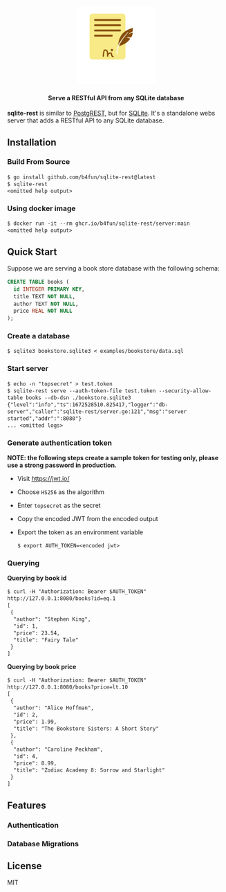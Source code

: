 <h3 align="center">
<a href="https://gtihub.com/b4fun/sqlite-rest">
<img src="docs/assets/logo.svg" width="180px" height="auto" style="inline-block">
</a>
</h3>

<h4 align="center">
Serve a RESTful API from any SQLite database
</h4>

**sqlite-rest** is similar to [PostgREST][postgrest], but for [SQLite][sqlite]. It's a standalone webs server that adds a RESTful API to any SQLite database.

[PostgREST]: https://postgrest.org/en/stable/
[SQLite]: https://www.sqlite.org/

## Installation

### Build From Source

```
$ go install github.com/b4fun/sqlite-rest@latest
$ sqlite-rest
<omitted help output>
```

### Using docker image

```
$ docker run -it --rm ghcr.io/b4fun/sqlite-rest/server:main
<omitted help output>
```

## Quick Start

Suppose we are serving a book store database with the following schema:

```sql
CREATE TABLE books (
  id INTEGER PRIMARY KEY,
  title TEXT NOT NULL,
  author TEXT NOT NULL,
  price REAL NOT NULL
);
```

### Create a database

```
$ sqlite3 bookstore.sqlite3 < examples/bookstore/data.sql
```

### Start server

```
$ echo -n "topsecret" > test.token
$ sqlite-rest serve --auth-token-file test.token --security-allow-table books --db-dsn ./bookstore.sqlite3
{"level":"info","ts":1672528510.825417,"logger":"db-server","caller":"sqlite-rest/server.go:121","msg":"server started","addr":":8080"}
... <omitted logs>
```

### Generate authentication token

**NOTE: the following steps create a sample token for testing only, please use a strong password in production.**

- Visit https://jwt.io/
- Choose `HS256` as the algorithm
- Enter `topsecret` as the secret
- Copy the encoded JWT from the encoded output
- Export the token as an environment variable

  ```
  $ export AUTH_TOKEN=<encoded jwt>
  ```


### Querying

**Querying by book id**

```
$ curl -H "Authorization: Bearer $AUTH_TOKEN" http://127.0.0.1:8080/books?id=eq.1
[
 {
  "author": "Stephen King",
  "id": 1,
  "price": 23.54,
  "title": "Fairy Tale"
 }
]
```

**Querying by book price**

```
$ curl -H "Authorization: Bearer $AUTH_TOKEN" http://127.0.0.1:8080/books?price=lt.10
[
 {
  "author": "Alice Hoffman",
  "id": 2,
  "price": 1.99,
  "title": "The Bookstore Sisters: A Short Story"
 },
 {
  "author": "Caroline Peckham",
  "id": 4,
  "price": 8.99,
  "title": "Zodiac Academy 8: Sorrow and Starlight"
 }
]
```

## Features

### Authentication

### Database Migrations

## License

MIT